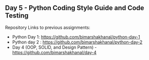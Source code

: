 ## Day 5 - Python Coding Style Guide and Code Testing

Repository Links to previous assignments: 
* Python Day 1: https://github.com/bimarshakhanal/python-day-1
* Python day 2 : https://github.com/bimarshakhanal/python-day-2  
* Day 4 (OOP, SOLID, and Design Pattern) - https://github.com/bimarshakhanal/day-4  
